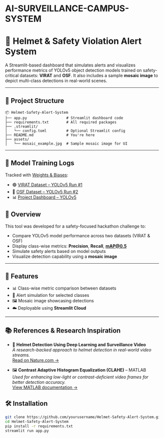 # AI-SURVEILLANCE-CAMPUS-SYSTEM
# 🚨 Helmet & Safety Violation Alert System

A Streamlit-based dashboard that simulates alerts and visualizes performance metrics of YOLOv5 object detection models trained on safety-critical datasets: **VIRAT** and **OSF**. It also includes a sample **mosaic image** to depict multi-class detections in real-world scenes.

---

## 📁 Project Structure

```
📦 Helmet-Safety-Alert-System
├── app.py                  # Streamlit dashboard code
├── requirements.txt        # All required packages
├── .streamlit/
│   └── config.toml         # Optional Streamlit config
├── README.md               # You're here
├── assets/
│   └── mosaic_example.jpg  # Sample mosaic image for UI
```

---
## 🚀 Model Training Logs

Tracked with [Weights & Biases](https://wandb.ai/):

- 🟢 [VIRAT Dataset – YOLOv5 Run #1](https://wandb.ai/shailvisuman-iit-madras-/YOLOv5/runs/18ilcby5?nw=nwusershailvisuman)
- 🔵 [OSF Dataset – YOLOv5 Run #2](https://wandb.ai/shailvisuman-iit-madras-/YOLOv5/runs/jqmyl3tq?nw=nwusershailvisuman)
- 📊 [Project Dashboard – YOLOv5](https://wandb.ai/shailvisuman-iit-madras-/YOLOv5?nw=nwusershailvisuman)


## 🧠 Overview

This tool was developed for a safety-focused hackathon challenge to:

- Compare YOLOv5 model performance across two datasets (VIRAT & OSF)
- Display class-wise metrics: **Precision**, **Recall**, **mAP@0.5**
- Simulate safety alerts based on model outputs
- Visualize detection capability using a **mosaic image**

---

## 🚀 Features

- 📊 Class-wise metric comparison between datasets
- 🔔 Alert simulation for selected classes
- 🖼️ Mosaic image showcasing detections
- ☁️ Deployable using **Streamlit Cloud**

---
## 📚 References & Research Inspiration

- 🔬 **Helmet Detection Using Deep Learning and Surveillance Video**  
  *A research-backed approach to helmet detection in real-world video streams.*  
  [Read on Nature.com →](https://www.nature.com/articles/s41598-023-45383-x#Sec2)

- 🖼️ **Contrast Adaptive Histogram Equalization (CLAHE)** – MATLAB  
  *Used for enhancing low-light or contrast-deficient video frames for better detection accuracy.*  
  [View MATLAB documentation →](https://www.mathworks.com/help/visionhdl/ug/contrast-adaptive-histogram-equalization.html)


## 🛠️ Installation

```bash
git clone https://github.com/yourusername/Helmet-Safety-Alert-System.git
cd Helmet-Safety-Alert-System
pip install -r requirements.txt
streamlit run app.py


